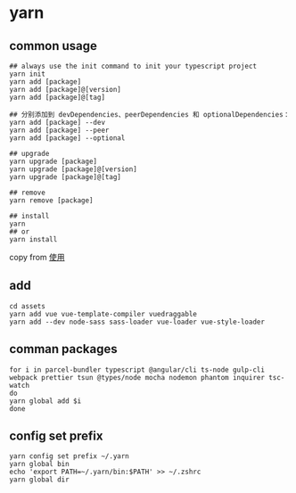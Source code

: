 # yarn

## common usage

```
## always use the init command to init your typescript project
yarn init
yarn add [package]
yarn add [package]@[version]
yarn add [package]@[tag]

## 分别添加到 devDependencies、peerDependencies 和 optionalDependencies：
yarn add [package] --dev
yarn add [package] --peer
yarn add [package] --optional

## upgrade
yarn upgrade [package]
yarn upgrade [package]@[version]
yarn upgrade [package]@[tag]

## remove
yarn remove [package]

## install
yarn
## or
yarn install
```
copy from [使用](https://yarnpkg.com/zh-Hans/docs/usage)
## add

```
cd assets
yarn add vue vue-template-compiler vuedraggable
yarn add --dev node-sass sass-loader vue-loader vue-style-loader
```

## comman packages

``` shell
for i in parcel-bundler typescript @angular/cli ts-node gulp-cli webpack prettier tsun @types/node mocha nodemon phantom inquirer tsc-watch 
do
yarn global add $i
done
```

## config set prefix

``` shell
yarn config set prefix ~/.yarn
yarn global bin
echo 'export PATH=~/.yarn/bin:$PATH' >> ~/.zshrc
yarn global dir
```
